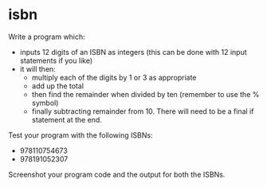 # isbn

Write a program which:
* inputs 12 digits of an ISBN as integers (this can be done with 12 input statements if you like)
* it will then:
    - multiply each of the digits by 1 or 3 as appropriate
    - add up the total
    - then find the remainder when divided by ten (remember to use the % symbol)
    - finally subtracting remainder from 10. There will need to be a final if statement at the end.

Test your program with the following ISBNs:
* 978110754673
* 978191052307

Screenshot your program code and the output for both the ISBNs.


